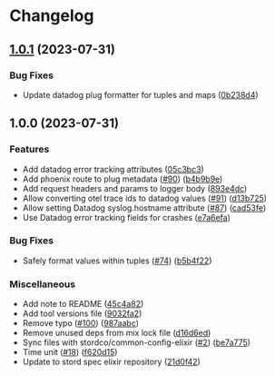 # Changelog

## [1.0.1](https://github.com/stordco/logger_json/compare/v1.0.0...v1.0.1) (2023-07-31)


### Bug Fixes

* Update datadog plug formatter for tuples and maps ([0b238d4](https://github.com/stordco/logger_json/commit/0b238d4ea850cf6d9e22158451182df42bc54e79))

## 1.0.0 (2023-07-31)


### Features

* Add datadog error tracking attributes ([05c3bc3](https://github.com/stordco/logger_json/commit/05c3bc3f9261ae55043d61dfece1d9c4f9a733c2))
* Add phoenix route to plug metadata ([#90](https://github.com/stordco/logger_json/issues/90)) ([b4b9b9e](https://github.com/stordco/logger_json/commit/b4b9b9eb783d44298fa6445fa9a889c26cfd8788))
* Add request headers and params to logger body ([893e4dc](https://github.com/stordco/logger_json/commit/893e4dc279bf1ca71220acad84459fe86eaaf85a))
* Allow converting otel trace ids to datadog values ([#91](https://github.com/stordco/logger_json/issues/91)) ([d13b725](https://github.com/stordco/logger_json/commit/d13b725b5bc905e243e1c8781a2c80e91906aaf2))
* Allow setting Datadog syslog.hostname attribute ([#87](https://github.com/stordco/logger_json/issues/87)) ([cad53fe](https://github.com/stordco/logger_json/commit/cad53feaadddaa1766a7fde33b504f3b1da3cd13))
* Use Datadog error tracking fields for crashes ([e7a6efa](https://github.com/stordco/logger_json/commit/e7a6efa4892f9c75ff415c260b2db96245e1203a))


### Bug Fixes

* Safely format values within tuples ([#74](https://github.com/stordco/logger_json/issues/74)) ([b5b4f22](https://github.com/stordco/logger_json/commit/b5b4f224bf295252c8989bd22b0551c155c2ee93))


### Miscellaneous

* Add note to README ([45c4a82](https://github.com/stordco/logger_json/commit/45c4a8204a1123ad09a23f06c0c16d6fd413ed57))
* Add tool versions file ([9032fa2](https://github.com/stordco/logger_json/commit/9032fa20442b714e1a9bad5893d7381ab995d2ec))
* Remove typo ([#100](https://github.com/stordco/logger_json/issues/100)) ([987aabc](https://github.com/stordco/logger_json/commit/987aabc835c6b37555aa62a6a76b6cac65ceed93))
* Remove unused deps from mix lock file ([d16d6ed](https://github.com/stordco/logger_json/commit/d16d6edc112e81dbb8e04e2c6fc824128517abe2))
* Sync files with stordco/common-config-elixir ([#2](https://github.com/stordco/logger_json/issues/2)) ([be7a775](https://github.com/stordco/logger_json/commit/be7a775fe098e51f09a5c2b046b9afc77d019aaf))
* Time unit ([#18](https://github.com/stordco/logger_json/issues/18)) ([f620d15](https://github.com/stordco/logger_json/commit/f620d1560df264f64548cbe9d35ff5656f0c914d))
* Update to stord spec elixir repository ([21d0f42](https://github.com/stordco/logger_json/commit/21d0f4279ada1166a60771f196514cd454cd3ec9))
